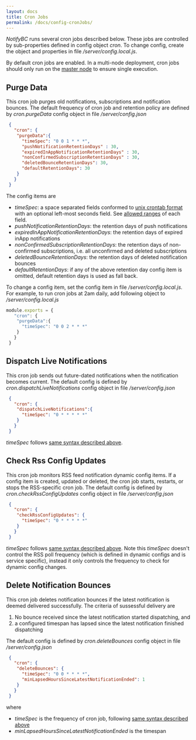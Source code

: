 ```yaml
---
layout: docs
title: Cron Jobs
permalink: /docs/config-cronJobs/
---
```


*NotifyBC* runs several cron jobs described below. These jobs are controlled by sub-properties defined in config object *cron*. To change config, create the object and properties in file */server/config.local.js*.

By default cron jobs are enabled. In a multi-node deployment, cron jobs should only run on the [master node](../config-nodeRoles/) to ensure single execution.

## Purge Data
This cron job purges old notifications, subscriptions and notification bounces. The default frequency of cron job and retention policy are defined by *cron.purgeData* config object in file */server/config.json*

```json
 {
   "cron": {
    "purgeData":{
      "timeSpec": "0 0 1 * * *",
      "pushNotificationRetentionDays" : 30,
      "expiredInAppNotificationRetentionDays" : 30,
      "nonConfirmedSubscriptionRetentionDays" : 30,
      "deletedBounceRetentionDays": 30,
      "defaultRetentionDays": 30
    }
   }
 }
```

The config items are

* <a name="timeSpec"></a>*timeSpec*: a space separated fields conformed to [unix crontab format](https://www.freebsd.org/cgi/man.cgi?crontab(5)) with an optional left-most seconds field. See [allowed ranges](https://github.com/kelektiv/node-cron#cron-ranges) of each field.
* *pushNotificationRetentionDays*: the retention days of push notifications
* *expiredInAppNotificationRetentionDays*: the retention days of expired inApp notifications
* *nonConfirmedSubscriptionRetentionDays*: the retention days of non-confirmed subscriptions, i.e. all unconfirmed and deleted subscriptions
* *deletedBounceRetentionDays*: the retention days of deleted notification bounces
* *defaultRetentionDays*: if any of the above retention day config item is omitted, default retention days is used as fall back.

To change a config item, set the config item in file */server/config.local.js*. For example, to run cron jobs at 2am daily, add following object to */server/config.local.js*

```js
module.exports = {
   "cron": {
    "purgeData":{
      "timeSpec": "0 0 2 * * *"
    }
   }
 }
```

## Dispatch Live Notifications
This cron job sends out future-dated notifications when the notification becomes current. The default config is defined by *cron.dispatchLiveNotifications* config object in file */server/config.json*

```json
 {
   "cron": {
    "dispatchLiveNotifications":{
      "timeSpec": "0 * * * * *"
    }
   }
 }
```
*timeSpec* follows [same syntax described above](#timeSpec).

## Check Rss Config Updates
This cron job monitors RSS feed notification dynamic config items. If a config item is created, updated or deleted, the cron job starts, restarts, or stops the RSS-specific cron job. The default config is defined by *cron.checkRssConfigUpdates* config object in file */server/config.json*

```json
 {
   "cron": {
    "checkRssConfigUpdates": {
      "timeSpec": "0 * * * * *"
    }
   }
 }
```
*timeSpec* follows [same syntax described above](#timeSpec). Note this *timeSpec* doesn't control the RSS poll frequency (which is defined in dynamic configs and is service specific), instead it only controls the frequency to check for dynamic config changes. 

## Delete Notification Bounces
This cron job deletes notification bounces if the latest notification is  deemed delivered successfully. The criteria of sussessful delivery are

1. No bounce received since the latest notification started dispatching, and
2. a configured timespan has lapsed since the latest notification finished dispatching

The default config is defined by *cron.deleteBounces* config object in file */server/config.json*

```json
 {
   "cron": {
    "deleteBounces": {
      "timeSpec": "0 0 * * * *",
      "minLapsedHoursSinceLatestNotificationEnded": 1
    }
   }
 }
```
where

* *timeSpec* is the frequency of cron job, following [same syntax described above](#timeSpec)
* *minLapsedHoursSinceLatestNotificationEnded* is the timespan
